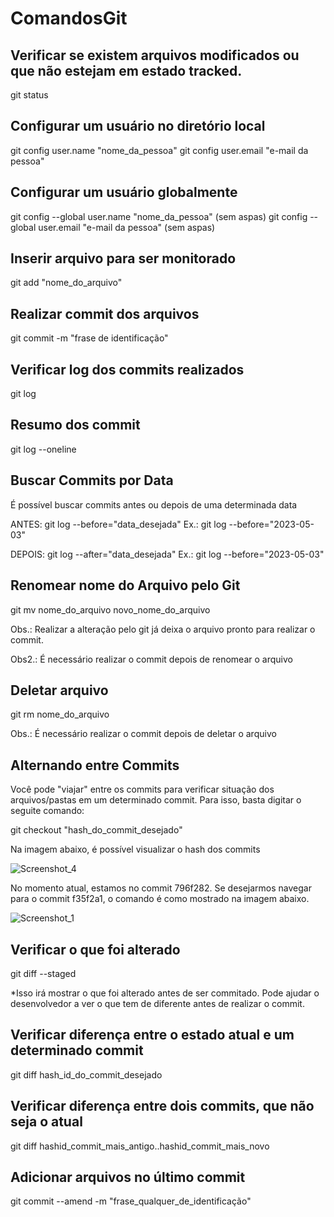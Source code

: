 # ComandosGit
## Verificar se existem arquivos modificados ou que não estejam em estado tracked.

git status

## Configurar um usuário no diretório local

 git config user.name "nome_da_pessoa"
 git config user.email "e-mail da pessoa"
 
## Configurar um usuário globalmente
 
 git config --global user.name "nome_da_pessoa" (sem aspas)
 git config --global user.email "e-mail da pessoa" (sem aspas)
 
## Inserir arquivo para ser monitorado
 
 git add "nome_do_arquivo"
 
## Realizar commit dos arquivos
 
 git commit -m "frase de identificação"
 
## Verificar log dos commits realizados
 
 git log
 
## Resumo dos commit
 
 git log --oneline
 
## Buscar Commits por Data
É possível buscar commits antes ou depois de uma determinada data

ANTES: 
git log --before="data_desejada"
Ex.: git log --before="2023-05-03"

DEPOIS: 
git log --after="data_desejada"
Ex.: git log --before="2023-05-03"

 
## Renomear nome do Arquivo pelo Git
 
 git mv nome_do_arquivo novo_nome_do_arquivo
 
 Obs.: Realizar a alteração pelo git já deixa o arquivo pronto para realizar o commit.
 
 Obs2.: É necessário realizar o commit depois de renomear o arquivo
 
## Deletar arquivo
 
 git rm nome_do_arquivo
 
 Obs.: É necessário realizar o commit depois de deletar o arquivo

## Alternando entre Commits

Você pode "viajar" entre os commits para verificar situação dos arquivos/pastas em um determinado commit. Para isso, basta digitar o seguite comando:

git checkout "hash_do_commit_desejado"

Na imagem abaixo, é possível visualizar o hash dos commits

 ![Screenshot_4](https://github.com/WraSouza/ComandosGit/assets/15219047/e6d1f00e-33e3-408b-b25c-55c6dff0e013)

 No momento atual, estamos no commit 796f282. Se desejarmos navegar para o commit f35f2a1, o comando é como mostrado na imagem abaixo.

 ![Screenshot_1](https://github.com/WraSouza/ComandosGit/assets/15219047/ebb845ac-2e10-44fa-bc5a-bd9df553355e)
 
## Verificar o que foi alterado
 
 git diff --staged
 
 *Isso irá mostrar o que foi alterado antes de ser commitado. Pode ajudar o desenvolvedor a ver o que tem de diferente antes de realizar o commit.
 
## Verificar diferença entre o estado atual e um determinado commit
 
 git diff hash_id_do_commit_desejado

## Verificar diferença entre dois commits, que não seja o atual
 
 git diff hashid_commit_mais_antigo..hashid_commit_mais_novo
 
 ## Adicionar arquivos no último commit
 
 git commit --amend -m "frase_qualquer_de_identificação"


